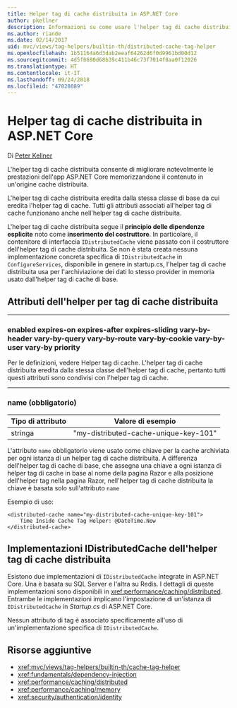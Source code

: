 ```yaml
---
title: Helper tag di cache distribuita in ASP.NET Core
author: pkellner
description: Informazioni su come usare l'helper tag di cache distribuita.
ms.author: riande
ms.date: 02/14/2017
uid: mvc/views/tag-helpers/builtin-th/distributed-cache-tag-helper
ms.openlocfilehash: 1b51164a6d3dab2eeaf64262d6f0d9961bd00d12
ms.sourcegitcommit: 4d5f8680d68b39c411b46c73f7014f8aa0f12026
ms.translationtype: HT
ms.contentlocale: it-IT
ms.lasthandoff: 09/24/2018
ms.locfileid: "47028089"
---
```

# <a name="distributed-cache-tag-helper-in-aspnet-core"></a>Helper tag di cache distribuita in ASP.NET Core

Di [Peter Kellner](http://peterkellner.net) 

L'helper tag di cache distribuita consente di migliorare notevolmente le prestazioni dell'app ASP.NET Core memorizzandone il contenuto in un'origine cache distribuita.

L'helper tag di cache distribuita eredita dalla stessa classe di base da cui eredita l'helper tag di cache. Tutti gli attributi associati all'helper tag di cache funzionano anche nell'helper tag di cache distribuita.

L'helper tag di cache distribuita segue il **principio delle dipendenze esplicite** noto come **inserimento del costruttore**. In particolare, il contenitore di interfaccia `IDistributedCache` viene passato con il costruttore dell'helper tag di cache distribuita. Se non è stata creata nessuna implementazione concreta specifica di `IDistributedCache` in `ConfigureServices`, disponibile in genere in startup.cs, l'helper tag di cache distribuita usa per l'archiviazione dei dati lo stesso provider in memoria usato dall'helper tag di cache di base.

## <a name="distributed-cache-tag-helper-attributes"></a>Attributi dell'helper per tag di cache distribuita

- - -

### <a name="enabled-expires-on-expires-after-expires-sliding-vary-by-header-vary-by-query-vary-by-route-vary-by-cookie-vary-by-user-vary-by-priority"></a>enabled expires-on expires-after expires-sliding vary-by-header vary-by-query vary-by-route vary-by-cookie vary-by-user vary-by priority

Per le definizioni, vedere Helper tag di cache. L'helper tag di cache distribuita eredita dalla stessa classe dell'helper tag di cache, pertanto tutti questi attributi sono condivisi con l'helper tag di cache.

- - -

### <a name="name-required"></a>name (obbligatorio)

| Tipo di attributo    | Valore di esempio     |
|----------------   |----------------   |
| stringa    | "my-distributed-cache-unique-key-101"     |

L'attributo `name` obbligatorio viene usato come chiave per la cache archiviata per ogni istanza di un helper tag di cache distribuita. A differenza dell'helper tag di cache di base, che assegna una chiave a ogni istanza di helper tag di cache in base al nome della pagina Razor e alla posizione dell'helper tag nella pagina Razor, nell'helper tag di cache distribuita la chiave è basata solo sull'attributo `name`

Esempio di uso:

```cshtml
<distributed-cache name="my-distributed-cache-unique-key-101">
    Time Inside Cache Tag Helper: @DateTime.Now
</distributed-cache>
```

## <a name="distributed-cache-tag-helper-idistributedcache-implementations"></a>Implementazioni IDistributedCache dell'helper tag di cache distribuita

Esistono due implementazioni di `IDistributedCache` integrate in ASP.NET Core. Una è basata su SQL Server e l'altra su Redis. I dettagli di queste implementazioni sono disponibili in <xref:performance/caching/distributed>. Entrambe le implementazioni implicano l'impostazione di un'istanza di `IDistributedCache` in *Startup.cs* di ASP.NET Core.

Nessun attributo di tag è associato specificamente all'uso di un'implementazione specifica di `IDistributedCache`.

## <a name="additional-resources"></a>Risorse aggiuntive

* <xref:mvc/views/tag-helpers/builtin-th/cache-tag-helper>
* <xref:fundamentals/dependency-injection>
* <xref:performance/caching/distributed>
* <xref:performance/caching/memory>
* <xref:security/authentication/identity>
